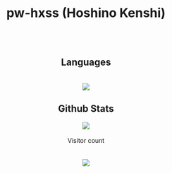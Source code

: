 <h1 align="center">pw-hxss (Hoshino Kenshi)</h1>

<br>
<br>
<div align="center"> 
  <h2>Languages</h2>
  <br>
  <img src="https://github-readme-stats.vercel.app/api/top-langs/?username=pw-hxss&count_private=true&show_icons=true&theme=onedark&layout=compact" align="middle"/>
  <br>
  <h2>Github Stats</h2>
  <img src="https://github-readme-stats.vercel.app/api?username=pw-hxss&count_private=true&show_icons=true&theme=onedark" />
  <br>
  <!--<img src="https://streak-stats.demolab.com/?user=pw-hxss&theme=radical%22%20width=%2249%%22%20alt=%22streaks%20graph" />-->
  <br>
  Visitor count
  <br>
  <br>
  <br>
  <img src="https://profile-counter.glitch.me/pw-hxss/count.svg" />
</div>

